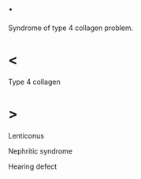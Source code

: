 # .

Syndrome of type 4 collagen problem.

# <

Type 4 collagen

# >

Lenticonus

Nephritic syndrome

Hearing defect
